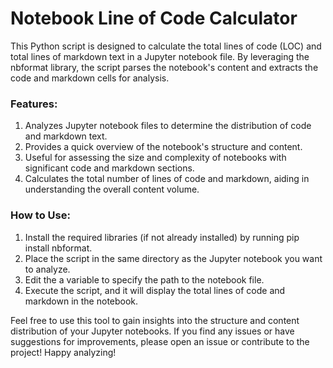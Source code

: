 # Notebook Line of Code Calculator

This Python script is designed to calculate the total lines of code (LOC) and total lines of markdown text in a Jupyter notebook file. By leveraging the nbformat library, the script parses the notebook's content and extracts the code and markdown cells for analysis.

### Features:

1. Analyzes Jupyter notebook files to determine the distribution of code and markdown text.
2. Provides a quick overview of the notebook's structure and content.
3. Useful for assessing the size and complexity of notebooks with significant code and markdown sections.
4. Calculates the total number of lines of code and markdown, aiding in understanding the overall content volume.

### How to Use:

1. Install the required libraries (if not already installed) by running pip install nbformat.
2. Place the script in the same directory as the Jupyter notebook you want to analyze.
3. Edit the a variable to specify the path to the notebook file.
4. Execute the script, and it will display the total lines of code and markdown in the notebook.

Feel free to use this tool to gain insights into the structure and content distribution of your Jupyter notebooks. If you find any issues or have suggestions for improvements, please open an issue or contribute to the project! Happy analyzing!
